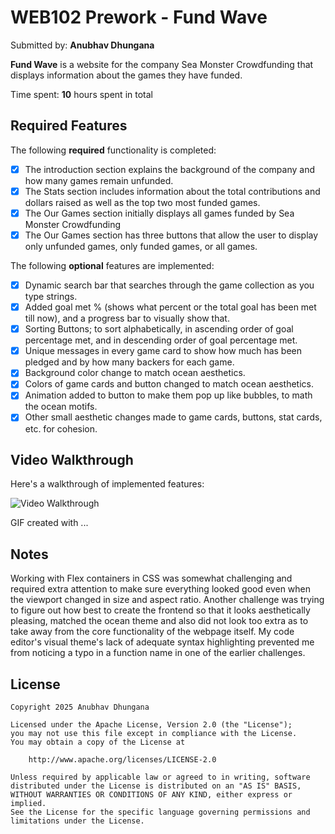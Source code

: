 # WEB102 Prework - **Fund Wave**

Submitted by: **Anubhav Dhungana**

**Fund Wave** is a website for the company Sea Monster Crowdfunding that displays information about the games they have funded.

Time spent: **10** hours spent in total

## Required Features

The following **required** functionality is completed:

* [x] The introduction section explains the background of the company and how many games remain unfunded.
* [x] The Stats section includes information about the total contributions and dollars raised as well as the top two most funded games.
* [x] The Our Games section initially displays all games funded by Sea Monster Crowdfunding
* [x] The Our Games section has three buttons that allow the user to display only unfunded games, only funded games, or all games.

The following **optional** features are implemented:

* [x] Dynamic search bar that searches through the game collection as you type strings. 
* [x] Added goal met % (shows what percent or the total goal has been met till now), and a progress bar to visually show that.
* [x] Sorting Buttons; to sort alphabetically, in ascending order of goal percentage met, and in descending order of goal percentage met.
* [x] Unique messages in every game card to show how much has been pledged and by how many backers for each game.
* [x] Background color change to match ocean aesthetics. 
* [x] Colors of game cards and button changed to match ocean aesthetics. 
* [x] Animation added to button to make them pop up like bubbles, to math the ocean motifs. 
* [x] Other small aesthetic changes made to game cards, buttons, stat cards, etc. for cohesion.

## Video Walkthrough

Here's a walkthrough of implemented features:

<img src='http://i.imgur.com/link/to/your/gif/file.gif' title='Video Walkthrough' width='' alt='Video Walkthrough' />

<!-- Replace this with whatever GIF tool you used! -->
GIF created with ...  
<!-- Recommended tools:
[Kap](https://getkap.co/) for macOS
[ScreenToGif](https://www.screentogif.com/) for Windows
[peek](https://github.com/phw/peek) for Linux. -->

## Notes
Working with Flex containers in CSS was somewhat challenging and required extra attention to make sure everything looked good even when the viewport changed in size and aspect ratio. Another challenge was trying to figure out how best to create the frontend so that it looks aesthetically pleasing, matched the ocean theme and also did not look too extra as to take away from the core functionality of the webpage itself. My code editor's visual theme's lack of adequate syntax highlighting prevented me from noticing a typo in a function name in one of the earlier challenges. 

## License

    Copyright 2025 Anubhav Dhungana

    Licensed under the Apache License, Version 2.0 (the "License");
    you may not use this file except in compliance with the License.
    You may obtain a copy of the License at

        http://www.apache.org/licenses/LICENSE-2.0

    Unless required by applicable law or agreed to in writing, software
    distributed under the License is distributed on an "AS IS" BASIS,
    WITHOUT WARRANTIES OR CONDITIONS OF ANY KIND, either express or implied.
    See the License for the specific language governing permissions and
    limitations under the License.
